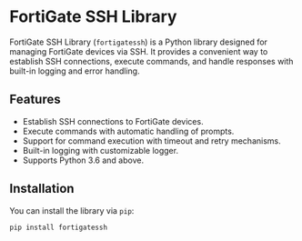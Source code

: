 # FortiGate SSH Library

FortiGate SSH Library (`fortigatessh`) is a Python library designed for managing FortiGate devices via SSH. It provides a convenient way to establish SSH connections, execute commands, and handle responses with built-in logging and error handling.

## Features

- Establish SSH connections to FortiGate devices.
- Execute commands with automatic handling of prompts.
- Support for command execution with timeout and retry mechanisms.
- Built-in logging with customizable logger.
- Supports Python 3.6 and above.

## Installation

You can install the library via `pip`:

```bash
pip install fortigatessh
